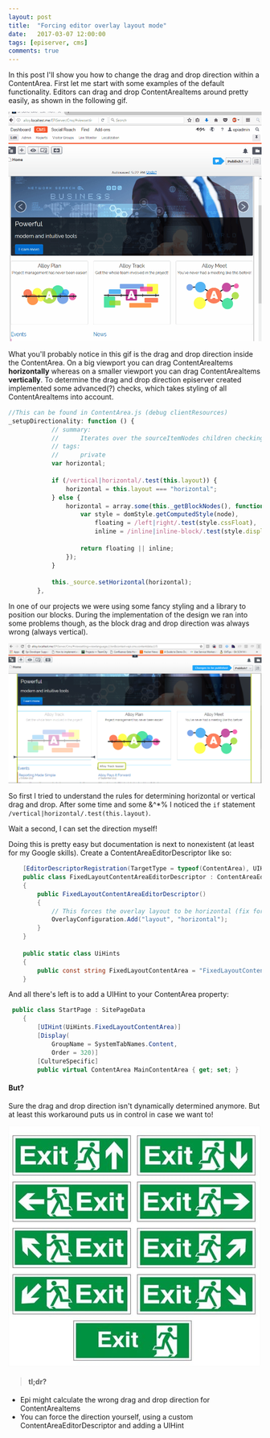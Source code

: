 ```yaml
---
layout: post
title:  "Forcing editor overlay layout mode"
date:   2017-03-07 12:00:00
tags: [episerver, cms]
comments: true
---
```


In this post I'll show you how to change the drag and drop direction within a ContentArea. First let me 
start with some examples of the default functionality. Editors can drag and drop ContentAreaItems around 
pretty easily, as shown in the following gif.

<p class="centered-image">
	<img src="/assets/editor-layout/drag-and-drop.gif" alt="Drag and drop">
</p>

What you'll probably notice in this gif is the drag and drop direction inside the ContentArea. 
On a big viewport you can drag ContentAreaItems **horizontally** whereas on a smaller viewport you can drag ContentAreaItems **vertically**. To determine the drag and drop direction 
episerver created implemented some advanced(?) checks, which takes styling of all ContentAreaItems into account.
``` js
//This can be found in ContentArea.js (debug clientResources)
_setupDirectionality: function () {
            // summary:
            //      Iterates over the sourceItemNodes children checking if any is floating.
            // tags:
            //      private
            var horizontal;

            if (/vertical|horizontal/.test(this.layout)) {
                horizontal = this.layout === "horizontal";
            } else {
                horizontal = array.some(this._getBlockNodes(), function (node) {
                    var style = domStyle.getComputedStyle(node),
                        floating = /left|right/.test(style.cssFloat),
                        inline = /inline|inline-block/.test(style.display);

                    return floating || inline;
                });
            }

            this._source.setHorizontal(horizontal);
        },
```

In one of our projects we were using some fancy styling and a library to position our blocks. During the implementation
of the design we ran into some problems though, as the block drag and drop direction was always wrong (always vertical).

<p class="centered-image">
	<img src="/assets/editor-layout/wrong-direction.png" alt="Wrong direction">
</p>

So first I tried to understand the rules for determining horizontal or vertical drag and drop.
After some time and some &^*% I noticed the ``if`` statement ``/vertical|horizontal/.test(this.layout)``.

Wait a second, I can set the direction myself!

Doing this is pretty easy but documentation is next to nonexistent (at least for my Google skills). 
Create a ContentAreaEditorDescriptor like so:
``` csharp
    [EditorDescriptorRegistration(TargetType = typeof(ContentArea), UIHint = UiHints.FixedLayoutContentArea)]
    public class FixedLayoutContentAreaEditorDescriptor : ContentAreaEditorDescriptor
    {
        public FixedLayoutContentAreaEditorDescriptor()
        {
            // This forces the overlay layout to be horizontal (fix for drag and drop)
            OverlayConfiguration.Add("layout", "horizontal");
        }
    }

    public static class UiHints
    {
        public const string FixedLayoutContentArea = "FixedLayoutContentArea";
    }
```

And all there's left is to add a UIHint to your ContentArea property:
``` csharp
 public class StartPage : SitePageData
    {
        [UIHint(UiHints.FixedLayoutContentArea)]
        [Display(
            GroupName = SystemTabNames.Content,
            Order = 320)]
        [CultureSpecific]
        public virtual ContentArea MainContentArea { get; set; }
```

#### But?
Sure the drag and drop direction isn't dynamically determined anymore. But at least this workaround
puts us in control in case we want to!


<p class="centered-image">
	<img src="/assets/editor-layout/which-direction.jpg" alt="Which direction?">
</p>

> #### tl;dr?
* Epi might calculate the wrong drag and drop direction for ContentAreaItems
* You can force the direction yourself, using a custom ContentAreaEditorDescriptor and adding a UIHint